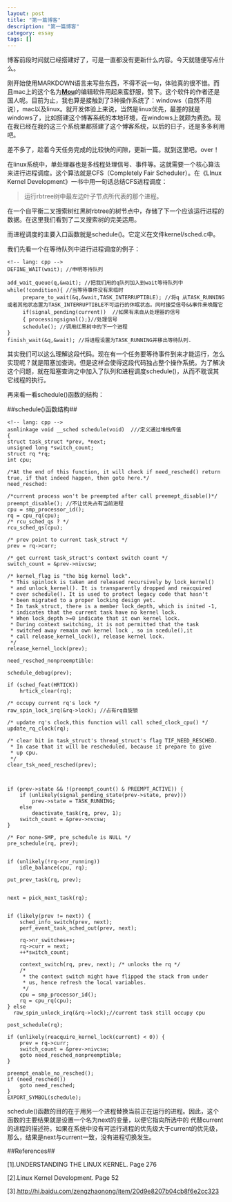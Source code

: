 ```yaml
---
layout: post
title: "第一篇博客"
description: "第一篇博客"
category: essay
tags: []
---
```



博客前段时间就已经搭建好了，可是一直都没有更新什么内容。今天就随便写点什么。

刚开始使用MARKDOWN语言来写些东西，不得不说一句，体验真的很不错。而且mac上的这个名为[**Mou**](http://mouapp.com/)的编辑软件用起来蛮舒服，赞下。这个软件的作者还是国人呢。目前为止，我也算是接触到了3种操作系统了：windows（自然不用说），mac以及linux。就开发体验上来说，当然是linux优先，最差的就是windows了，比如搭建这个博客系统的本地环境，在windows上就颇为费劲。现在我已经在我的这三个系统里都搭建了这个博客系统，以后的日子，还是多多利用吧。

差不多了，趁着今天任务完成的比较快的间隙，更新一篇。就到这里吧。over！


在linux系统中，单处理器也是多线程处理信号、事件等。这就需要一个核心算法来进行进程调度。这个算法就是CFS（Completely Fair Scheduler）。在《LInux Kernel Development》一书中用一句话总结CFS进程调度：

> 运行rbtree树中最左边叶子节点所代表的那个进程。

在一个自平衡二叉搜索树红黑树rbtree的树节点中，存储了下一个应该运行进程的数据。在这里我们看到了二叉搜索树的完美运用。

而进程调度的主要入口函数就是schedule()。它定义在文件kernel/sched.c中。

我们先看一个在等待队列中进行进程调度的例子：

    <!-- lang: cpp -->
    DEFINE_WAIT(wait); //申明等待队列

    add_wait_queue(q,&wait); //把我们用的q队列加入到wait等待队列中
    while(!condition){ //当等待事件没有来临时
         prepare_to_wait(&q,&wait,TASK_INTERRUPTIBLE); //将q 从TASK_RUNNING或者其他状态置为TASK_INTERRUPTIBLE不可运行的休眠状态。同时接受信号&&事件来唤醒它
         if(signal_pending(current))  //如果有来自从处理器的信号
         { processingsignal();}//处理信号
         schedule(); //调用红黑树中的下一个进程
    }
    finish_wait(&q,&wait); //将进程设置为TASK_RUNNING并移出等待队列.


其实我们可以这么理解这段代码。现在有一个任务要等待事件到来才能运行，怎么实现呢？就是阻塞加查询。但是这样会使得这段代码独占整个操作系统。为了解决这个问题，就在阻塞查询之中加入了队列和进程调度schedule()，从而不耽误其它线程的执行。

再来看一看schedule()函数的结构：

##schedule()函数结构##
 

    <!-- lang: cpp -->
    asmlinkage void __sched schedule(void)  ///定义通过堆栈传值
    {
    struct task_struct *prev, *next;
    unsigned long *switch_count;
    struct rq *rq;
    int cpu;

    /*At the end of this function, it will check if need_resched() return
    true, if that indeed happen, then goto here.*/
    need_resched:

    /*current process won't be preempted after call preemept_disable()*/
    preempt_disable(); //不让优先占有当前进程
    cpu = smp_processor_id();
    rq = cpu_rq(cpu);
    /* rcu_sched_qs ? */
    rcu_sched_qs(cpu);

    /* prev point to current task_struct */
    prev = rq->curr;

    /* get current task_struct's context switch count */
    switch_count = &prev->nivcsw;

    /* kernel_flag is "the big kernel lock". 
     * This spinlock is taken and released recursively by lock_kernel()
     * and unlock_kernel(). It is transparently dropped and reacquired
     * over schedule(). It is used to protect legacy code that hasn't
     * been migrated to a proper locking design yet.
     * In task_struct, there is a member lock_depth, which is inited -1,
     * indicates that the current task have no kernel lock.
     * When lock_depth >=0 indicate that it own kernel lock.
     * During context switching, it is not permitted that the task  
     * switched away remain own kernel lock , so in scedule(),it
     * call release_kernel_lock(), release kernel lock.
     */
    release_kernel_lock(prev);

    need_resched_nonpreemptible:

    schedule_debug(prev);

    if (sched_feat(HRTICK))
        hrtick_clear(rq);

    /* occupy current rq's lock */
    raw_spin_lock_irq(&rq->lock); //占有rq自旋锁

    /* update rq's clock,this function will call sched_clock_cpu() */
    update_rq_clock(rq);

    /* clear bit in task_struct's thread_struct's flag TIF_NEED_RESCHED.
     * In case that it will be rescheduled, because it prepare to give
     * up cpu.
     */
    clear_tsk_need_resched(prev);



    if (prev->state && !(preempt_count() & PREEMPT_ACTIVE)) {
        if (unlikely(signal_pending_state(prev->state, prev)))
            prev->state = TASK_RUNNING;
        else
            deactivate_task(rq, prev, 1);
        switch_count = &prev->nvcsw;
    }

    /* For none-SMP, pre_schedule is NULL */
    pre_schedule(rq, prev);

  
    if (unlikely(!rq->nr_running))
        idle_balance(cpu, rq);

    put_prev_task(rq, prev);


    next = pick_next_task(rq);


    if (likely(prev != next)) {
        sched_info_switch(prev, next);
        perf_event_task_sched_out(prev, next);

        rq->nr_switches++;
        rq->curr = next;
        ++*switch_count;

        context_switch(rq, prev, next); /* unlocks the rq */
        /*
         * the context switch might have flipped the stack from under
         * us, hence refresh the local variables.
         */
        cpu = smp_processor_id();
        rq = cpu_rq(cpu);
    } else
      raw_spin_unlock_irq(&rq->lock);//current task still occupy cpu

    post_schedule(rq);

    if (unlikely(reacquire_kernel_lock(current) < 0)) {
        prev = rq->curr;
        switch_count = &prev->nivcsw;
        goto need_resched_nonpreemptible;
    }

    preempt_enable_no_resched();
    if (need_resched())
        goto need_resched;
    }
    EXPORT_SYMBOL(schedule);

 schedule()函数的目的在于用另一个进程替换当前正在运行的进程。因此，这个函数的主要结果就是设置一个名为next的变量，以便它指向所选中的 代替current的进程的描述符。如果在系统中没有可运行进程的优先级大于current的优先级，那么，结果是next与current一致，没有进程切换发生。

##References##

[1].UNDERSTANDING THE LINUX KERNEL. Page 276

[2].Linux Kernel Development. Page 52 

[3].http://hi.baidu.com/zengzhaonong/item/20d9e8207b04cb8f6e2cc323
